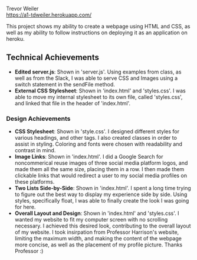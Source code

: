 Trevor Weiler  
https://a1-tdweiler.herokuapp.com/

This project shows my ability to create a webpage using HTML and CSS, as well as my ability to follow instructions on deploying it as an application on heroku.

## Technical Achievements
- **Edited server.js**: Shown in 'server.js'.  Using examples from class, as well as from the Slack, I was able to serve CSS and Images using a switch statement in the sendFile method.
- **External CSS Stylesheet**: Shown in 'index.html' and 'styles.css'.  I was able to move my internal stylesheet to its own file, called 'styles.css', and linked that file in the header of 'index.html'.

### Design Achievements
- **CSS Stylesheet**: Shown in 'style.css'.  I designed different styles for various headings, and other tags.  I also created classes in order to assist in styling.  Coloring and fonts were chosen with readability and contrast in mind.
- **Image Links**: Shown in 'index.html'.  I did a Google Search for noncommerical reuse images of three social media platform logos, and made them all the same size, placing them in a row.  I then made them clickable links that would redirect a user to my social media profiles on these platforms.
- **Two Lists Side-by-Side**: Shown in 'index.html'.  I spent a long time trying to figure out the best way to display my experience side by side.  Using styles, specifically float, I was able to finally create the look I was going for here.
- **Overall Layout and Design**:  Shown in 'index.html' and 'styles.css'.  I wanted my website to fit my computer screen with no scrolling necessary.  I achieved this desired look, contributing to the overall layout of my website.  I took insirpation from Professor Harrison's website, limiting the maximum width, and making the content of the webpage more concise, as well as the placement of my profile picture.  Thanks Professor :)
 


